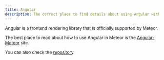 ```yaml
---
title: Angular
description: The correct place to find details about using Angular with Meteor
---
```


Angular is a frontend rendering library that is officially supported by Meteor.

The best place to read about how to use Angular in Meteor is the [Angular-Meteor](http://www.angular-meteor.com) site.

You can also check the [repository](https://github.com/urigo/angular-meteor/).
